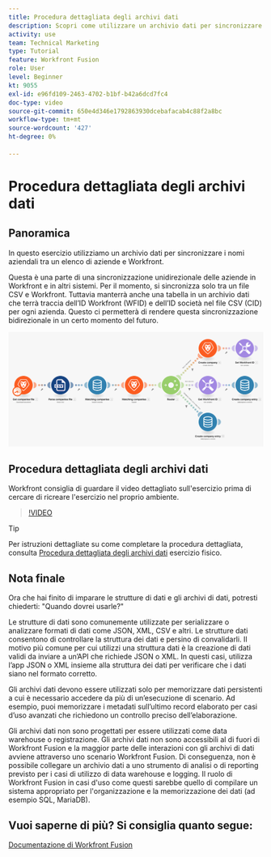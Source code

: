 ```yaml
---
title: Procedura dettagliata degli archivi dati
description: Scopri come utilizzare un archivio dati per sincronizzare i nomi aziendali tra un elenco di aziende e Workfront utilizzando [!DNL Adobe Workfront Fusion].
activity: use
team: Technical Marketing
type: Tutorial
feature: Workfront Fusion
role: User
level: Beginner
kt: 9055
exl-id: e96fd109-2463-4702-b1bf-b42a6dcd7fc4
doc-type: video
source-git-commit: 650e4d346e1792863930dcebafacab4c88f2a8bc
workflow-type: tm+mt
source-wordcount: '427'
ht-degree: 0%

---
```


# Procedura dettagliata degli archivi dati

## Panoramica

In questo esercizio utilizziamo un archivio dati per sincronizzare i nomi aziendali tra un elenco di aziende e Workfront.

Questa è una parte di una sincronizzazione unidirezionale delle aziende in Workfront e in altri sistemi. Per il momento, si sincronizza solo tra un file CSV e Workfront. Tuttavia manterrà anche una tabella in un archivio dati che terrà traccia dell’ID Workfront (WFID) e dell’ID società nel file CSV (CID) per ogni azienda. Questo ci permetterà di rendere questa sincronizzazione bidirezionale in un certo momento del futuro.

![Immagine di uno scenario di fusione](assets/data-structures-and-data-stores-2.png)

## Procedura dettagliata degli archivi dati

Workfront consiglia di guardare il video dettagliato sull&#39;esercizio prima di cercare di ricreare l&#39;esercizio nel proprio ambiente.

>[!VIDEO](https://video.tv.adobe.com/v/335296/?quality=12&learn=on)

>[!TIP]
>
>Per istruzioni dettagliate su come completare la procedura dettagliata, consulta [Procedura dettagliata degli archivi dati](https://experienceleague.adobe.com/docs/workfront-learn/tutorials-workfront/fusion/exercises/data-stores.html?lang=en) esercizio fisico.


## Nota finale

Ora che hai finito di imparare le strutture di dati e gli archivi di dati, potresti chiederti: &quot;Quando dovrei usarle?&quot;

Le strutture di dati sono comunemente utilizzate per serializzare o analizzare formati di dati come JSON, XML, CSV e altri. Le strutture dati consentono di controllare la struttura dei dati e persino di convalidarli. Il motivo più comune per cui utilizzi una struttura dati è la creazione di dati validi da inviare a un’API che richiede JSON o XML. In questi casi, utilizza l’app JSON o XML insieme alla struttura dei dati per verificare che i dati siano nel formato corretto.

Gli archivi dati devono essere utilizzati solo per memorizzare dati persistenti a cui è necessario accedere da più di un’esecuzione di scenario. Ad esempio, puoi memorizzare i metadati sull’ultimo record elaborato per casi d’uso avanzati che richiedono un controllo preciso dell’elaborazione.

Gli archivi dati non sono progettati per essere utilizzati come data warehouse o registrazione. Gli archivi dati non sono accessibili al di fuori di Workfront Fusion e la maggior parte delle interazioni con gli archivi di dati avviene attraverso uno scenario Workfront Fusion. Di conseguenza, non è possibile collegare un archivio dati a uno strumento di analisi o di reporting previsto per i casi di utilizzo di data warehouse e logging. Il ruolo di Workfront Fusion in casi d&#39;uso come questi sarebbe quello di compilare un sistema appropriato per l&#39;organizzazione e la memorizzazione dei dati (ad esempio SQL, MariaDB).

## Vuoi saperne di più? Si consiglia quanto segue:

[Documentazione di Workfront Fusion](https://experienceleague.adobe.com/docs/workfront/using/adobe-workfront-fusion/workfront-fusion-2.html?lang=en)
